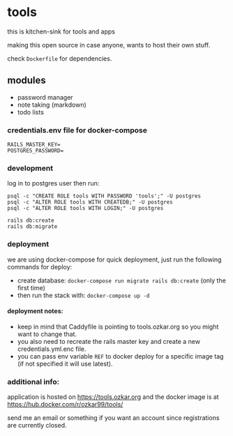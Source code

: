 # tools

this is kitchen-sink for tools and apps

making this open source in case anyone, wants to host their own stuff.

check `Dockerfile` for dependencies.

## modules

- password manager
- note taking (markdown)
- todo lists

### credentials.env file for docker-compose
```
RAILS_MASTER_KEY=
POSTGRES_PASSWORD=
```

### development

log in to postgres user then run:
```shell
psql -c "CREATE ROLE tools WITH PASSWORD 'tools';" -U postgres
psql -c "ALTER ROLE tools WITH CREATEDB;" -U postgres
psql -c "ALTER ROLE tools WITH LOGIN;" -U postgres

rails db:create
rails db:migrate
```
### deployment
we are using docker-compose for quick deployment, just run the following commands for deploy:

- create database: `docker-compose run migrate rails db:create` (only the first time)
- then run the stack with: `docker-compose up -d`

#### deployment notes:
- keep in mind that Caddyfile is pointing to tools.ozkar.org so you might want to change that.
- you also need to recreate the rails master key and create a new credentials.yml.enc file.
- you can pass env variable `REF` to docker deploy for a specific image tag (if not specified it will use latest).

### additional info:
application is hosted on <https://tools.ozkar.org> and the docker image is at <https://hub.docker.com/r/ozkar99/tools/>

send me an email or something if you want an account since registrations are currently closed.
